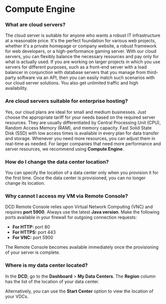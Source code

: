 # Compute Engine

### What are cloud servers?

The cloud server is suitable for anyone who wants a robust IT infrastructure at a reasonable price. It's the perfect foundation for various web projects, whether it's a private homepage or company website, a robust framework for web developers, or a high-performance gaming server. With our cloud servers, you can flexibly balance the necessary resources and pay only for what is actually used. If you are working on larger projects in which you use servers for different purposes, such as a front-end server with a load balancer in conjunction with database servers that you manage from third-party software via an API, then you can easily match such scenarios with our cloud server solutions. You also get unlimited traffic and high availability.

### Are cloud servers suitable for enterprise hosting?

Yes, our cloud plans are ideal for small and medium businesses. Just choose the appropriate tariff for your needs based on the required server resources. They are usually differentiated by Central Processing Unit (CPU), Random Access Memory (RAM), and memory capacity. Fast Solid State Disk (SSD) with low access times is available in every plan for data transfer and storage. Whenever you need more resources, you can adjust them in real-time as needed. For larger companies that need more performance and server resources, we recommend using **Compute Engine**.

### How do I change the data center location?

You can specify the location of a data center only when you provision it for the first time. Once the data center is provisioned, you can no longer change its location.

### Why cannot I access my VM via Remote Console?

DCD Remote Console relies upon Virtual Network Computing (VNC) and requires **port 5900**. Always use the latest **Java version**. Make the following ports available in your firewall for outgoing connection requests:

 * **For HTTP:** port 80  
 * **For HTTPS:** port 443  
 * **For VNC:** port 5900 
 
 The Remote Console becomes available immediately once the provisioning of your server is complete.

### Where is my data center located?

In the **DCD**, go to the **Dashboard** > **My Data Centers**. The **Region** column has the list of the location of your data center.

Alternatively, you can use the **Start Center** option to view the location of your VDCs. 
